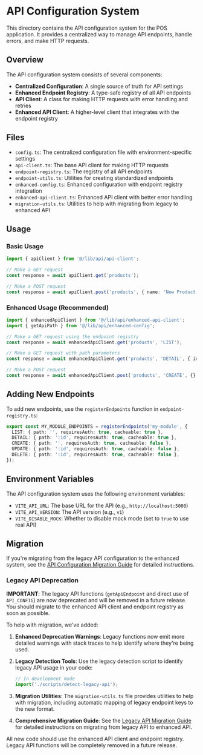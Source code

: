 # API Configuration System

This directory contains the API configuration system for the POS application. It provides a centralized way to manage API endpoints, handle errors, and make HTTP requests.

## Overview

The API configuration system consists of several components:

- **Centralized Configuration**: A single source of truth for API settings
- **Enhanced Endpoint Registry**: A type-safe registry of all API endpoints
- **API Client**: A class for making HTTP requests with error handling and retries
- **Enhanced API Client**: A higher-level client that integrates with the endpoint registry

## Files

- `config.ts`: The centralized configuration file with environment-specific settings
- `api-client.ts`: The base API client for making HTTP requests
- `endpoint-registry.ts`: The registry of all API endpoints
- `endpoint-utils.ts`: Utilities for creating standardized endpoints
- `enhanced-config.ts`: Enhanced configuration with endpoint registry integration
- `enhanced-api-client.ts`: Enhanced API client with better error handling
- `migration-utils.ts`: Utilities to help with migrating from legacy to enhanced API

## Usage

### Basic Usage

```typescript
import { apiClient } from '@/lib/api/api-client';

// Make a GET request
const response = await apiClient.get('products');

// Make a POST request
const response = await apiClient.post('products', { name: 'New Product' });
```

### Enhanced Usage (Recommended)

```typescript
import { enhancedApiClient } from '@/lib/api/enhanced-api-client';
import { getApiPath } from '@/lib/api/enhanced-config';

// Make a GET request using the endpoint registry
const response = await enhancedApiClient.get('products', 'LIST');

// Make a GET request with path parameters
const response = await enhancedApiClient.get('products', 'DETAIL', { id: '123' });

// Make a POST request
const response = await enhancedApiClient.post('products', 'CREATE', {}, { name: 'New Product' });
```

## Adding New Endpoints

To add new endpoints, use the `registerEndpoints` function in `endpoint-registry.ts`:

```typescript
export const MY_MODULE_ENDPOINTS = registerEndpoints('my-module', {
  LIST: { path: '', requiresAuth: true, cacheable: true },
  DETAIL: { path: ':id', requiresAuth: true, cacheable: true },
  CREATE: { path: '', requiresAuth: true, cacheable: false },
  UPDATE: { path: ':id', requiresAuth: true, cacheable: false },
  DELETE: { path: ':id', requiresAuth: true, cacheable: false },
});
```

## Environment Variables

The API configuration system uses the following environment variables:

- `VITE_API_URL`: The base URL for the API (e.g., `http://localhost:5000`)
- `VITE_API_VERSION`: The API version (e.g., `v1`)
- `VITE_DISABLE_MOCK`: Whether to disable mock mode (set to `true` to use real API)

## Migration

If you're migrating from the legacy API configuration to the enhanced system, see the [API Configuration Migration Guide](../docs/api-config-migration.md) for detailed instructions.

### Legacy API Deprecation

**IMPORTANT**: The legacy API functions (`getApiEndpoint` and direct use of `API_CONFIG`) are now deprecated and will be removed in a future release. You should migrate to the enhanced API client and endpoint registry as soon as possible.

To help with migration, we've added:

1. **Enhanced Deprecation Warnings**: Legacy functions now emit more detailed warnings with stack traces to help identify where they're being used.

2. **Legacy Detection Tools**: Use the legacy detection script to identify legacy API usage in your code:

   ```typescript
   // In development mode
   import('./scripts/detect-legacy-api');
   ```

3. **Migration Utilities**: The `migration-utils.ts` file provides utilities to help with migration, including automatic mapping of legacy endpoint keys to the new format.

4. **Comprehensive Migration Guide**: See the [Legacy API Migration Guide](../docs/legacy-api-migration-guide.md) for detailed instructions on migrating from legacy API to enhanced API.

All new code should use the enhanced API client and endpoint registry. Legacy API functions will be completely removed in a future release.
